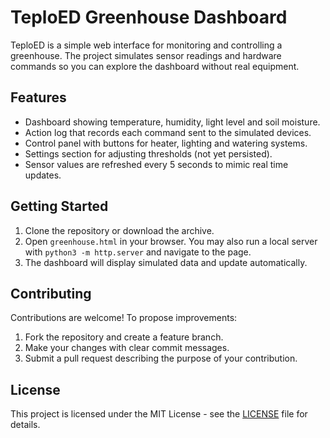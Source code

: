 # TeploED Greenhouse Dashboard

TeploED is a simple web interface for monitoring and controlling a greenhouse. The project simulates sensor readings and hardware commands so you can explore the dashboard without real equipment.

## Features
- Dashboard showing temperature, humidity, light level and soil moisture.
- Action log that records each command sent to the simulated devices.
- Control panel with buttons for heater, lighting and watering systems.
- Settings section for adjusting thresholds (not yet persisted).
- Sensor values are refreshed every 5 seconds to mimic real time updates.

## Getting Started
1. Clone the repository or download the archive.
2. Open `greenhouse.html` in your browser. You may also run a local server with `python3 -m http.server` and navigate to the page.
3. The dashboard will display simulated data and update automatically.

## Contributing
Contributions are welcome! To propose improvements:
1. Fork the repository and create a feature branch.
2. Make your changes with clear commit messages.
3. Submit a pull request describing the purpose of your contribution.

## License
This project is licensed under the MIT License - see the [LICENSE](LICENSE) file for details.
